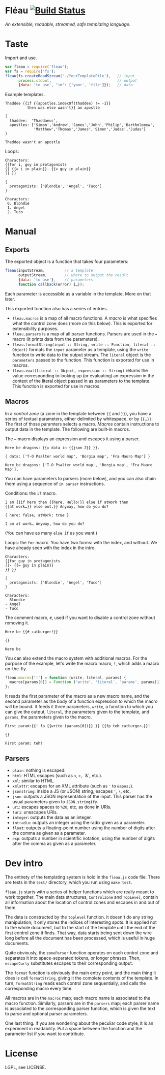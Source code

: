 # Fléau [![Build Status](https://travis-ci.org/espadrine/fleau.png)](http://travis-ci.org/espadrine/fleau)

*An extensible, readable, streamed, safe templating language.*

# Taste

Import and use.

```javascript
var fleau = require('fleau');
var fs = require('fs');
fleau(fs.createReadStream('./YourTemplateFile'),   // input
      process.stdout,                              // output
      {data: 'to use', "in": ['your', 'file']});   // data
```

Example templates.

    Thaddee {{if {{apostles.indexOf(thaddee) != -1}}
              then was else wasn't}} an apostle

    {
      thaddee:  'Thaddaeus',
      apostles: ['Simon','Andrew','James','John','Philip','Bartholomew',
                 'Matthew','Thomas','James','Simon','Judas','Judas']
    }

    Thaddee wasn't an apostle

Loops:

    Characters:
    {{for i, guy in protagonists
    {{ {{= i in plain}}. {{= guy in plain}}
    }} }}

    {
      protagonists: ['Blondie', 'Angel', 'Tuco']
    }

    Characters:
     0. Blondie
     1. Angel
     2. Tuco


# Manual

## Exports

The exported object is a function that takes four parameters:

```javascript
fleau(inputStream,         // a template
      outputStream,        // where to output the result
      {data: 'to use'},    // parameters
      function callback(error) {…});
```

Each parameter is accessible as a variable in the template. More on that later.

This exported function also has a series of entries.

- `fleau.macros` is a map of all macro functions. A *macro* is what specifies
  what the control zone does (more on this below). This is exported for
  extensibility purposes.
- `fleau.parsers` is a map of all parser functions. Parsers are used in the `=`
  macro (it prints data from the parameters).
- `fleau.formatString(input :: String, write :: Function, literal :: Object)`
  formats the `input` parameter as a template, using the `write` function to
  write data to the output stream. The `literal` object is the `parameters`
  passed to the function.
  This function is exported for use in macros.
- `fleau.eval(literal :: Object, expression :: String)` returns the value
  corresponding to looking up (or evaluating) an expression in the context of
  the literal object passed in as parameters to the template.
  This function is exported for use in macros.

## Macros

In a *control zone* (a zone in the template between `{{` and `}}`), you have a
series of textual parameters, either delimited by whitespace, or by `{{…}}`.
The first of those paramters selects a macro.
*Macros* contain instructions to output data in the template.
The following are built-in macros.

The `=` macro displays an expression and escapes it using a parser.

    Here be dragons: {{= data in {{json 2}} }}.

    { data: ['T-O Psalter world map', 'Borgia map', 'Fra Mauro Map'] }

    Here be dragons: ['T-O Psalter world map', 'Borgia map', 'Fra Mauro Map'].

You can have parameters to parsers (more below), and you can also chain them
using a sequence of `in parser` instructions.

Conditions: the `if` macro.

    I am {{if here then {{here. Hello!}} else if atWork then
    {{at work…}} else out.}} Anyway, how do you do?

    { here: false, atWork: true }

    I am at work… Anyway, how do you do?

(You can have as many `else if` as you want.)

Loops: the `for` macro. You have two forms: with the index, and without.
We have already seen with the index in the intro.

    Characters:
    {{for guy in protagonists
    {{- {{= guy in plain}}
    }} }}

    {
      protagonists: ['Blondie', 'Angel', 'Tuco']
    }

    Characters:
    - Blondie
    - Angel
    - Tuco

The comment macro, `#`, used if you want to disable a control zone without
removing it.

    Here be {{# catburger!}}

    {}

    Here be 

You can also extend the macro system with additional macros.
For the purpose of the example, let's write the macro macro, `!`, which adds a
macro on-the-fly.

```javascript
fleau.macros['!'] = function (write, literal, params) {
  macros[params[0]] = Function ('write', 'literal', 'params', params[1]);
};
```
It reads the first parameter of the macro as a new macro name, and the second
parameter as the body of a function expression to which the macro will be bound.
It feeds it three parameters, `write`, a function to which you can give the
output, `literal`, the parameters given to the template, and `params`, the
parameters given to the macro.

    First param:{{! fp {{write (params[0])}} }} {{fp teh catburger…}}!

    {}

    First param: teh!

## Parsers

- `plain`: nothing is escaped.
- `html`: HTML escapes (such as `<`, `>, `&`, etc.).
- `xml`: similar to HTML.
- `xmlattr`: escapes for an XML attribute (such as `'` to `&apos;`).
- `jsonstring`: inside a JS (or JSON) string, escapes `'`, `\`, etc.
- `json`: outputs a JSON representation of the input. This parser has the usual
  parameters given to `JSON.stringify`.
- `uri`: escapes spaces to `%20`, etc, as done in URIs.
- `!uri`: unescapes URIs.
- `integer`: outputs the data as an integer.
- `intradix`: outputs an integer using the radix given as a parameter.
- `float`: outputs a floating-point number using the number of digits after the
  comma as given as a parameter.
- `exp`: outputs a number in scientific notation, using the number of digits
  after the comma as given as a parameter.

# Dev intro

The entirety of the templating system is hold in the `fleau.js` code file. There
are tests in the `test/` directory, which you run using `make test`.

`fleau.js` starts with a series of helper functions which are really meant to
work together. The main data structures, `ControlZone` and `TopLevel`, contain
all information about the location of control zones and escapes in and out of
them.

The data is constructed by the `toplevel` function. It doesn't do any string
manipulation; it only stores the indices of interesting spots. It is applied not
to the whole document, but to the start of the template until the end of the
first control zone it finds. That way, data starts being sent down the wire long
before all the document has been processed, which is useful in huge documents.

Quite obviously, the `zoneParser` function operates on each control zone and
separates it into space-separated tokens, or longer phrases. Then, `escapeCurly`
substitutes escapes to their corresponding output.

The `format` function is obviously the main entry point, and the main thing it
does is call `formatString`, giving it the complete contents of the template.
In turn, `formatString` reads each control zone sequentially, and calls the
corresponding macro every time.

All macros are in the `macros` map; each macro name is associated to the macro
function. Similarly, parsers are in the `parsers` map; each parser name is
associated to the corresponding parser function, which is given the text to
parse and optional parser parameters.

One last thing. If you are wondering about the peculiar code style, it is an
experiment in readability. Put a space between the function and the parameter
list if you want to contribute.

# License

LGPL, see LICENSE.
